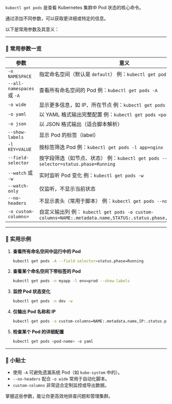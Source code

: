 `kubectl get pods` 是查看 Kubernetes 集群中 Pod 状态的核心命令。

通过添加不同参数，可以获取更详细或特定的信息。

以下是常用参数及其意义：

------

### 🔹 常用参数一览

| 参数                       | 意义                                                         |
| -------------------------- | ------------------------------------------------------------ |
| `-n NAMESPACE`             | 指定命名空间（默认是 `default`） 例：`kubectl get pods -n kube-system` |
| `--all-namespaces` 或 `-A` | 查看所有命名空间的 Pod 例：`kubectl get pods -A`             |
| `-o wide`                  | 显示更多信息，如 IP、所在节点 例：`kubectl get pods -o wide` |
| `-o yaml`                  | 以 YAML 格式输出完整配置 例：`kubectl get pods <pod-name> -o yaml` |
| `-o json`                  | 以 JSON 格式输出（适合脚本解析）                             |
| `--show-labels`            | 显示 Pod 的标签（label）                                     |
| `-l KEY=VALUE`             | 按标签筛选 Pod 例：`kubectl get pods -l app=nginx`           |
| `--field-selector`         | 按字段筛选（如节点、状态） 例：`kubectl get pods --field-selector=status.phase=Running` |
| `--watch` 或 `-w`          | 实时监听 Pod 变化 例：`kubectl get pods -w`                  |
| `--watch-only`             | 仅监听，不显示当前状态                                       |
| `--no-headers`             | 不显示表头（常用于脚本） 例：`kubectl get pods --no-headers` |
| `-o custom-columns=`       | 自定义输出列 例： `kubectl get pods -o custom-columns=NAME:.metadata.name,STATUS:.status.phase,IP:.status.podIP` |

------

### 🔹 实用示例

1. **查看所有命名空间中运行中的 Pod**

   ```bash
   kubectl get pods -A --field-selector=status.phase=Running
   ```

2. **查看某个命名空间下带标签的 Pod**

   ```bash
   kubectl get pods -n myapp -l env=prod --show-labels
   ```

3. **监控 Pod 状态变化**

   ```bash
   kubectl get pods -n dev -w
   ```

4. **仅输出 Pod 名称和 IP**

   ```bash
   kubectl get pods -o custom-columns=NAME:.metadata.name,IP:.status.podIP
   ```

5. **检查某个 Pod 的详细配置**

   ```bash
   kubectl get pods <pod-name> -o yaml
   ```

------

### 📌 小贴士

- 使用 `-A` 可避免遗漏系统 Pod（如 `kube-system` 中的）。
- `--no-headers` 配合 `-o wide` 常用于自动化脚本。
- `custom-columns` 非常适合定制监控或导出数据。

掌握这些参数，能让你更高效地排查问题和管理集群。
